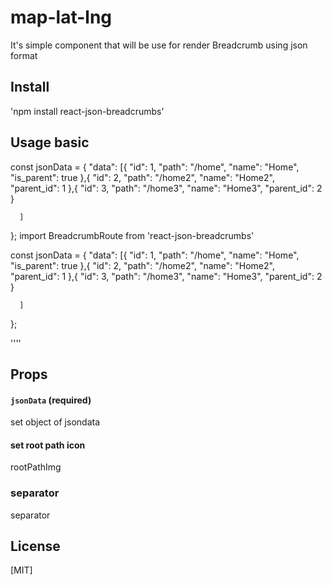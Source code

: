 # map-lat-lng


It's simple component that will be use for render Breadcrumb using json format

## Install

'npm install react-json-breadcrumbs'

## Usage basic


const jsonData = {
  "data": [{
         "id": 1,
         "path": "/home",
         "name": "Home",
         "is_parent": true
      },{
         "id": 2,
         "path": "/home2",
         "name": "Home2",
         "parent_id": 1
      },{
        "id": 3,
         "path": "/home3",
         "name": "Home3",
         "parent_id": 2
      }

      
      ]
};
import BreadcrumbRoute from 'react-json-breadcrumbs'


const jsonData = {
  "data": [{
         "id": 1,
         "path": "/home",
         "name": "Home",
         "is_parent": true
      },{
         "id": 2,
         "path": "/home2",
         "name": "Home2",
         "parent_id": 1
      },{
        "id": 3,
         "path": "/home3",
         "name": "Home3",
         "parent_id": 2
      }

      
      ]
};

 <BredcrumbRoute path="/home" 
  exact 
  jsonData={jsonData}
  component={(Home)}
 />

 <BredcrumbRoute path="/home2" 
	 exact 
	 jsonData={jsonData} 
	 component={(Home2)}
 />

''''
## Props

#### `jsonData` (required)
set object of jsondata

#### set root path icon 
rootPathImg



### separator
separator





## License
[MIT]